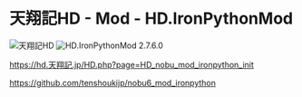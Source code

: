 # 天翔記HD - Mod - HD.IronPythonMod

![天翔記HD](https://img.shields.io/badge/天翔記-HD-6479ff.svg)
![HD.IronPythonMod 2.7.6.0](https://img.shields.io/badge/HD.IronPythonMod-2.7.6.0-6479ff.svg)

https://hd.天翔記.jp/HD.php?page=HD_nobu_mod_ironpython_init

https://github.com/tenshoukijp/nobu6_mod_ironpython